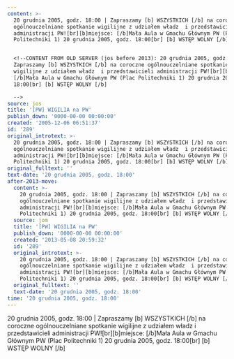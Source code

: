 ```yaml
---
content: >-
  20 grudnia 2005, godz. 18:00 | Zapraszamy [b] WSZYSTKICH [/b] na coroczne
  ogólnouczelniane spotkanie wigilijne z udziałem władz  i przedstawicieli
  administracji PW![br][b]miejsce: [/b]Mała Aula w Gmachu Głównym PW (Plac
  Politechniki 1) 20 grudnia 2005, godz. 18:00[br] [b] WSTĘP WOLNY [/b]


  <!--CONTENT FROM OLD SERVER (jos before 2013): 20 grudnia 2005, godz. 18:00 |
  Zapraszamy [b] WSZYSTKICH [/b] na coroczne ogólnouczelniane spotkanie
  wigilijne z udziałem władz  i przedstawicieli administracji PW![br][b]miejsce:
  [/b]Mała Aula w Gmachu Głównym PW (Plac Politechniki 1) 20 grudnia 2005, godz.
  18:00[br] [b] WSTĘP WOLNY [/b]

  -->
source: jos
title: '[PW] WIGILIA na PW'
publish_down: '0000-00-00 00:00:00'
created: '2005-12-06 06:51:37'
id: '289'
original_introtext: >-
  20 grudnia 2005, godz. 18:00 | Zapraszamy [b] WSZYSTKICH [/b] na coroczne
  ogólnouczelniane spotkanie wigilijne z udziałem władz  i przedstawicieli
  administracji PW![br][b]miejsce: [/b]Mała Aula w Gmachu Głównym PW (Plac
  Politechniki 1) 20 grudnia 2005, godz. 18:00[br] [b] WSTĘP WOLNY [/b]
original_fulltext: ''
text-date: '20 grudnia 2005, godz. 18:00'
after-2013-move:
  content: >-
    20 grudnia 2005, godz. 18:00 | Zapraszamy [b] WSZYSTKICH [/b] na coroczne
    ogólnouczelniane spotkanie wigilijne z udziałem władz  i przedstawicieli
    administracji PW![br][b]miejsce: [/b]Mała Aula w Gmachu Głównym PW (Plac
    Politechniki 1) 20 grudnia 2005, godz. 18:00[br] [b] WSTĘP WOLNY [/b]
  source: jom
  title: '[PW] WIGILIA na PW'
  publish_down: '0000-00-00 00:00:00'
  created: '2013-05-08 20:59:32'
  id: '289'
  original_introtext: >-
    20 grudnia 2005, godz. 18:00 | Zapraszamy [b] WSZYSTKICH [/b] na coroczne
    ogólnouczelniane spotkanie wigilijne z udziałem władz  i przedstawicieli
    administracji PW![br][b]miejsce: [/b]Mała Aula w Gmachu Głównym PW (Plac
    Politechniki 1) 20 grudnia 2005, godz. 18:00[br] [b] WSTĘP WOLNY [/b]
  original_fulltext: ''
  text-date: '20 grudnia 2005, godz. 18:00'
time: '20 grudnia 2005, godz. 18:00'
---
```

20 grudnia 2005, godz. 18:00 | Zapraszamy [b] WSZYSTKICH [/b] na coroczne ogólnouczelniane spotkanie wigilijne z udziałem władz  i przedstawicieli administracji PW![br][b]miejsce: [/b]Mała Aula w Gmachu Głównym PW (Plac Politechniki 1) 20 grudnia 2005, godz. 18:00[br] [b] WSTĘP WOLNY [/b]

<!--CONTENT FROM OLD SERVER (jos before 2013): 20 grudnia 2005, godz. 18:00 | Zapraszamy [b] WSZYSTKICH [/b] na coroczne ogólnouczelniane spotkanie wigilijne z udziałem władz  i przedstawicieli administracji PW![br][b]miejsce: [/b]Mała Aula w Gmachu Głównym PW (Plac Politechniki 1) 20 grudnia 2005, godz. 18:00[br] [b] WSTĘP WOLNY [/b]
-->

<!--{{json:{"created_date":"2005-12-06 06:51:37","publish_down":"0000-00-00 00:00:00","id":"289"}}}-->
